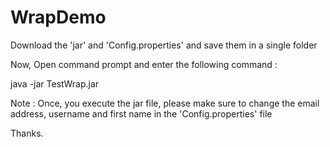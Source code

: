 # WrapDemo

Download the 'jar' and 'Config.properties' and save them in a single folder

Now, Open command prompt and enter the following command :

java -jar TestWrap.jar

Note : Once, you execute the jar file, please make sure to change the email address, username and first name in the 'Config.properties' file

Thanks.
